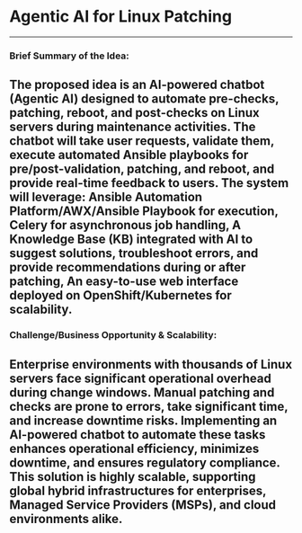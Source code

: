 # Agentic AI for Linux Patching
---
### Brief Summary of the Idea:
The proposed idea is an AI-powered chatbot (Agentic AI) designed to automate pre-checks, patching, reboot, and post-checks on Linux servers during maintenance activities. The chatbot will take user requests, validate them, execute automated Ansible playbooks for pre/post-validation, patching, and reboot, and provide real-time feedback to users. The system will leverage: Ansible Automation Platform/AWX/Ansible Playbook for execution, Celery for asynchronous job handling, A Knowledge Base (KB) integrated with AI to suggest solutions, troubleshoot errors, and provide recommendations during or after patching, An easy-to-use web interface deployed on OpenShift/Kubernetes for scalability.
---
### Challenge/Business Opportunity & Scalability:
Enterprise environments with thousands of Linux servers face significant operational overhead during change windows. Manual patching and checks are prone to errors, take significant time, and increase downtime risks. Implementing an AI-powered chatbot to automate these tasks enhances operational efficiency, minimizes downtime, and ensures regulatory compliance. This solution is highly scalable, supporting global hybrid infrastructures for enterprises, Managed Service Providers (MSPs), and cloud environments alike.
---

